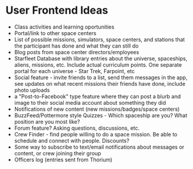# User Frontend Ideas

- Class activities and learning oportunities
- Portal/link to other space centers
- List of possible missions, simulators, space centers, and stations that the
  participant has done and what they can still do
- Blog posts from space center directors/employees
- Starfleet Database with library entries about the universe, spaceships,
  aliens, missions, etc. Include actual curriculum points. One separate portal
  for each universe - Star Trek, Farpoint, etc
- Social feature - invite friends to a list, send them messages in the app, see
  updates on what recent missions their friends have done, include photo uploads
- a "Post-to-Facebook" type feature where they can post a blurb and image to
  their social media account about something they did
- Notifications of new content (new missions/badges/space centers)
- BuzzFeed/Pottermore style Quizzes - Which spaceship are you? What position are
  you most like?
- Forum feature? Asking questions, discussions, etc.
- Crew Finder - find people willing to do a space mission. Be able to schedule
  and connect with people. Discounts?
- Some way to subscribe to text/email notifications about messages or content,
  or crew joining their group
- Officers log (entries sent from Thorium)
